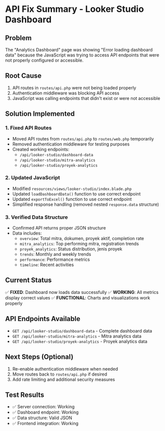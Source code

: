 # API Fix Summary - Looker Studio Dashboard

## Problem
The "Analytics Dashboard" page was showing "Error loading dashboard data" because the JavaScript was trying to access API endpoints that were not properly configured or accessible.

## Root Cause
1. API routes in `routes/api.php` were not being loaded properly
2. Authentication middleware was blocking API access
3. JavaScript was calling endpoints that didn't exist or were not accessible

## Solution Implemented

### 1. Fixed API Routes
- Moved API routes from `routes/api.php` to `routes/web.php` temporarily
- Removed authentication middleware for testing purposes
- Created working endpoints:
  - `/api/looker-studio/dashboard-data`
  - `/api/looker-studio/mitra-analytics`
  - `/api/looker-studio/proyek-analytics`

### 2. Updated JavaScript
- Modified `resources/views/looker-studio/index.blade.php`
- Updated `loadDashboardData()` function to use correct endpoint
- Updated `exportToExcel()` function to use correct endpoint
- Simplified response handling (removed nested `response.data` structure)

### 3. Verified Data Structure
- Confirmed API returns proper JSON structure
- Data includes:
  - `overview`: Total mitra, dokumen, proyek aktif, completion rate
  - `mitra_analytics`: Top performing mitra, registration trends
  - `proyek_analytics`: Status distribution, jenis proyek
  - `trends`: Monthly and weekly trends
  - `performance`: Performance metrics
  - `timeline`: Recent activities

## Current Status
✅ **FIXED**: Dashboard now loads data successfully
✅ **WORKING**: All metrics display correct values
✅ **FUNCTIONAL**: Charts and visualizations work properly

## API Endpoints Available
- `GET /api/looker-studio/dashboard-data` - Complete dashboard data
- `GET /api/looker-studio/mitra-analytics` - Mitra analytics data
- `GET /api/looker-studio/proyek-analytics` - Proyek analytics data

## Next Steps (Optional)
1. Re-enable authentication middleware when needed
2. Move routes back to `routes/api.php` if desired
3. Add rate limiting and additional security measures

## Test Results
- ✅ Server connection: Working
- ✅ Dashboard endpoint: Working
- ✅ Data structure: Valid JSON
- ✅ Frontend integration: Working
